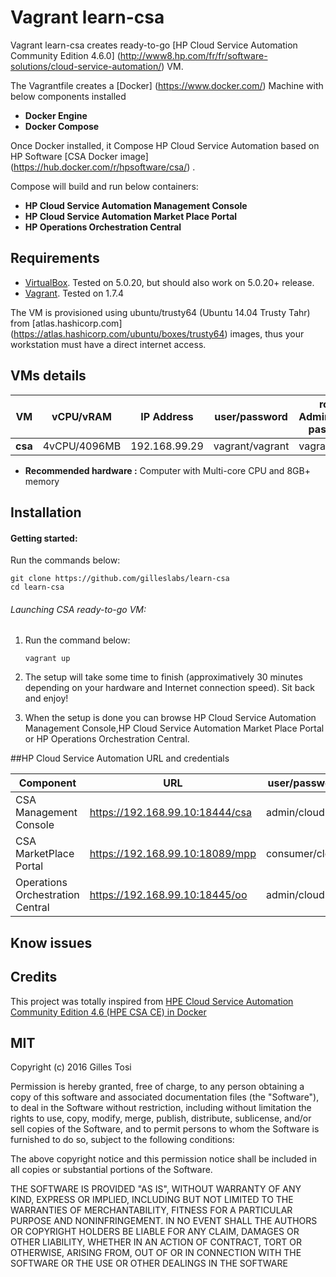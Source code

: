 # Vagrant learn-csa

Vagrant learn-csa creates ready-to-go [HP Cloud Service Automation Community Edition 4.6.0] (http://www8.hp.com/fr/fr/software-solutions/cloud-service-automation/) VM.

The Vagrantfile creates a [Docker] (https://www.docker.com/) Machine with below components installed

+ **Docker Engine**
+ **Docker Compose**

Once Docker installed, it Compose HP Cloud Service Automation based on HP Software [CSA Docker image] (https://hub.docker.com/r/hpsoftware/csa/) .

Compose will build and run below containers:

+ **HP Cloud Service Automation Management Console**
+ **HP Cloud Service Automation Market Place Portal**
+ **HP Operations Orchestration Central**

## Requirements

- [VirtualBox](https://www.virtualbox.org/wiki/Downloads). Tested on 5.0.20, but should also work on 5.0.20+ release.
- [Vagrant](http://www.vagrantup.com/downloads.html). Tested on 1.7.4

The VM is provisioned using ubuntu/trusty64 (Ubuntu 14.04 Trusty Tahr) from [atlas.hashicorp.com] (https://atlas.hashicorp.com/ubuntu/boxes/trusty64) images, thus your workstation must have a direct internet access. 

## VMs details

VM | vCPU/vRAM | IP Address| user/password | root / Administrator password |
---|---|---|---|---|
**csa** | 4vCPU/4096MB | 192.168.99.29 | vagrant/vagrant | vagrant |
+ **Recommended hardware :** Computer with Multi-core CPU and 8GB+ memory

## Installation

#### Getting started:

Run the commands below:

	git clone https://github.com/gilleslabs/learn-csa
	cd learn-csa


###### Launching CSA ready-to-go VM:

1. Run the command below:

	```
	vagrant up
	```

2. The setup will take some time to finish (approximatively 30 minutes depending on your hardware and Internet connection speed). Sit back and enjoy!

3. When the setup is done you can browse HP Cloud Service Automation Management Console,HP Cloud Service Automation Market Place Portal or HP Operations Orchestration Central. 

##HP Cloud Service Automation URL and credentials

Component | URL | user/password |
---|---|---|
CSA Management Console | https://192.168.99.10:18444/csa | admin/cloud |
CSA MarketPlace Portal | https://192.168.99.10:18089/mpp | consumer/cloud |
Operations Orchestration Central | https://192.168.99.10:18445/oo | admin/cloud |


## Know issues


## Credits

This project was totally inspired from [HPE Cloud Service Automation Community Edition 4.6 (HPE CSA CE) in Docker](https://github.com/HewlettPackard/csa-ce)


## MIT

Copyright (c) 2016 Gilles Tosi

Permission is hereby granted, free of charge, to any person obtaining a copy of this software and associated documentation files (the "Software"), to deal in the Software without restriction, including without limitation the rights to use, copy, modify, merge, publish, distribute, sublicense, and/or sell copies of the Software, and to permit persons to whom the Software is furnished to do so, subject to the following conditions:

The above copyright notice and this permission notice shall be included in all copies or substantial portions of the Software.

THE SOFTWARE IS PROVIDED "AS IS", WITHOUT WARRANTY OF ANY KIND, EXPRESS OR IMPLIED, INCLUDING BUT NOT LIMITED TO THE WARRANTIES OF MERCHANTABILITY, FITNESS FOR A PARTICULAR PURPOSE AND NONINFRINGEMENT. IN NO EVENT SHALL THE AUTHORS OR COPYRIGHT HOLDERS BE LIABLE FOR ANY CLAIM, DAMAGES OR OTHER LIABILITY, WHETHER IN AN ACTION OF CONTRACT, TORT OR OTHERWISE, ARISING FROM, OUT OF OR IN CONNECTION WITH THE SOFTWARE OR THE USE OR OTHER DEALINGS IN THE SOFTWARE
